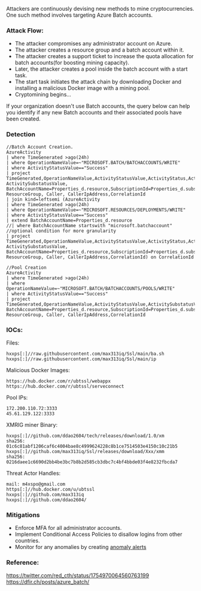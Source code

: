 
Attackers are continuously devising new methods to mine cryptocurrencies. One such method involves targeting Azure Batch accounts.  
### Attack Flow:
- The attacker compromises any administrator account on Azure.
- The attacker creates a resource group and a batch account within it.
- The attacker creates a support ticket to increase the quota allocation for batch accounts(for boosting mining capacity).
- Later, the attacker creates a pool inside the batch account with a start task.
- The start task initiates the attack chain by downloading Docker and installing a malicious Docker image with a mining pool.
- Cryptomining begins...
  
If your organization doesn't use Batch accounts, the query below can help you identify if any new Batch accounts and their associated pools have been created.
### Detection
```
//Batch Account Creation.
AzureActivity
| where TimeGenerated >ago(24h)
| where OperationNameValue=~"MICROSOFT.BATCH/BATCHACCOUNTS/WRITE"
| where ActivityStatusValue=="Success"
| project TimeGenerated,OperationNameValue,ActivityStatusValue,ActivityStatus,ActivitySubstatus, ActivitySubstatusValue, BatchAccountName=Properties_d.resource,SubscriptionId=Properties_d.subscriptionId, ResourceGroup, Caller, CallerIpAddress,CorrelationId
| join kind=leftsemi (AzureActivity
| where TimeGenerated >ago(24h)
| where OperationNameValue=~"MICROSOFT.RESOURCES/DEPLOYMENTS/WRITE"
| where ActivityStatusValue=="Success"
| extend BatchAccountName=Properties_d.resource
//| where BatchAccountName startswith "microsoft.batchaccount" //optional condition for more granularity
| project TimeGenerated,OperationNameValue,ActivityStatusValue,ActivityStatus,ActivitySubstatus, ActivitySubstatusValue, BatchAccountName=Properties_d.resource,SubscriptionId=Properties_d.subscriptionId, ResourceGroup, Caller, CallerIpAddress,CorrelationId) on CorrelationId
```
```
//Pool Creation
AzureActivity
| where TimeGenerated >ago(24h)
| where OperationNameValue=~"MICROSOFT.BATCH/BATCHACCOUNTS/POOLS/WRITE"
| where ActivityStatusValue=="Success"
| project TimeGenerated,OperationNameValue,ActivityStatusValue,ActivitySubstatusValue, BatchAccountName=Properties_d.resource,SubscriptionId=Properties_d.subscriptionId, ResourceGroup, Caller, CallerIpAddress,CorrelationId
```
### IOCs:
Files:
```
hxxps[:]//raw.githubusercontent.com/max313iq/Ssl/main/ba.sh
hxxps[:]//raw.githubusercontent.com/max313iq/Ssl/main/ip
```
Malicious Docker Images:
```
https://hub.docker.com/r/ubtssl/webappx
https://hub.docker.com/r/ubtssl/serveconnect
```
Pool IPs:
```
172.200.110.72:3333
45.61.129.122:3333
```
XMRIG miner Binary:
```
hxxps[:]//github.com/ddao2604/tech/releases/download/1.0/xm  
sha256: 01c6c81abf1206caf6c4004bae8c4999624228c8b1ce7514503e4150c10c21b5
hxxps[:]//github.com/max313iq/Ssl/releases/download/Xxx/xmm
sha256: 0216daee1c6690d2bb4be3bc7b8b2d585cb3dbc7c4bf4bbde03f4e8232fbcda7
```
Threat Actor Handles:
```
mail: m4xspo@gmail.com
https[:]//hub.docker.com/u/ubtssl
hxxps[:]//github.com/max313iq
hxxps[:]//github.com/ddao2604/
```
### Mitigations
- Enforce MFA for all administrator accounts.
- Implement Conditional Access Policies to disallow logins from other countries.
- Monitor for any anomalies by creating [anomaly alerts](https://learn.microsoft.com/en-us/azure/cost-management-billing/understand/analyze-unexpected-charges)

### Reference:
https://twitter.com/red_cth/status/1754970064560763199  
https://dfir.ch/posts/azure_batch/
